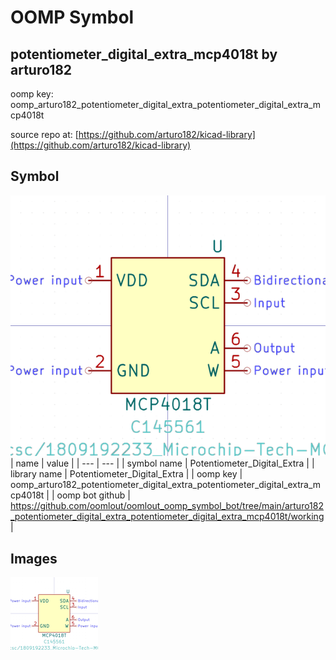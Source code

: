 # OOMP Symbol  
## potentiometer_digital_extra_mcp4018t  by arturo182  
  
oomp key: oomp_arturo182_potentiometer_digital_extra_potentiometer_digital_extra_mcp4018t  
  
source repo at: [https://github.com/arturo182/kicad-library](https://github.com/arturo182/kicad-library)  
## Symbol  
  
[![working.png](working_600.png)](working.png)  
| name | value | 
| --- | --- | 
| symbol name | Potentiometer_Digital_Extra | 
| library name | Potentiometer_Digital_Extra | 
| oomp key | oomp_arturo182_potentiometer_digital_extra_potentiometer_digital_extra_mcp4018t | 
| oomp bot github | https://github.com/oomlout/oomlout_oomp_symbol_bot/tree/main/arturo182_potentiometer_digital_extra_potentiometer_digital_extra_mcp4018t/working | 
## Images  
  
[![working.png](working_140.png)](working.png)  

